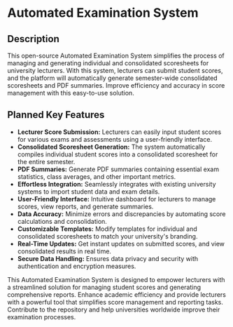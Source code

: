 # Automated Examination System

## Description
This open-source Automated Examination System simplifies the process of managing and generating individual and consolidated scoresheets for university lecturers. With this system, lecturers can submit student scores, and the platform will automatically generate semester-wide consolidated scoresheets and PDF summaries. Improve efficiency and accuracy in score management with this easy-to-use solution.

## Planned Key Features 
- **Lecturer Score Submission:** Lecturers can easily input student scores for various exams and assessments using a user-friendly interface.
- **Consolidated Scoresheet Generation:** The system automatically compiles individual student scores into a consolidated scoresheet for the entire semester.
- **PDF Summaries:** Generate PDF summaries containing essential exam statistics, class averages, and other important metrics.
- **Effortless Integration:** Seamlessly integrates with existing university systems to import student data and exam details.
- **User-Friendly Interface:** Intuitive dashboard for lecturers to manage scores, view reports, and generate summaries.
- **Data Accuracy:** Minimize errors and discrepancies by automating score calculations and consolidation.
- **Customizable Templates:** Modify templates for individual and consolidated scoresheets to match your university's branding.
- **Real-Time Updates:** Get instant updates on submitted scores, and view consolidated results in real time.
- **Secure Data Handling:** Ensures data privacy and security with authentication and encryption measures.

This Automated Examination System is designed to empower lecturers with a streamlined solution for managing student scores and generating comprehensive reports. Enhance academic efficiency and provide lecturers with a powerful tool that simplifies score management and reporting tasks. Contribute to the repository and help universities worldwide improve their examination processes.
